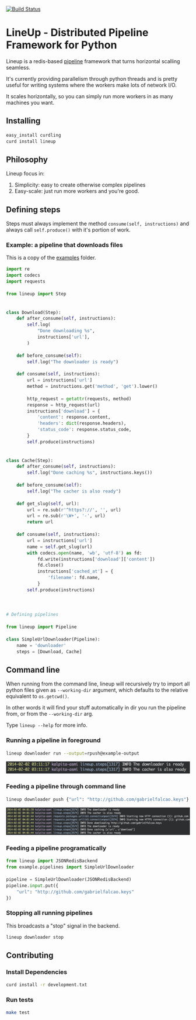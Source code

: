 [![Build Status](https://travis-ci.org/weedlabs/lineup.png)](https://travis-ci.org/weedlabs/lineup)
# LineUp - Distributed Pipeline Framework for Python

Lineup is a redis-based
[pipeline](http://en.wikipedia.org/wiki/Pipeline_(software)) framework
that turns horizontal scalling seamless.

It's currently providing parallelism through python threads and is
pretty useful for writing systems where the workers make lots of
network I/O.

It scales horizontally, so you can simply run more workers in as many
machines you want.

## Installing

```bash
easy_install curdling
curd install lineup
```

## Philosophy

Lineup focus in:

1. Simplicity: easy to create otherwise complex pipelines
2. Easy-scale: just run more workers and you're good.

## Defining steps

Steps must always implement the method `consume(self, instructions)` and
always call `self.produce()` with it's portion of work.


### Example: a pipeline that downloads files

This is a copy of the [examples](examples) folder.

```python
import re
import codecs
import requests

from lineup import Step


class Download(Step):
    def after_consume(self, instructions):
        self.log(
            "Done downloading %s",
            instructions['url'],
        )

    def before_consume(self):
        self.log("The downloader is ready")

    def consume(self, instructions):
        url = instructions['url']
        method = instructions.get('method', 'get').lower()

        http_request = getattr(requests, method)
        response = http_request(url)
        instructions['download'] = {
            'content': response.content,
            'headers': dict(response.headers),
            'status_code': response.status_code,
        }
        self.produce(instructions)


class Cache(Step):
    def after_consume(self, instructions):
        self.log("Done caching %s", instructions.keys())

    def before_consume(self):
        self.log("The cacher is also ready")

    def get_slug(self, url):
        url = re.sub(r'^https?://', '', url)
        url = re.sub(r'\W+', '-', url)
        return url

    def consume(self, instructions):
        url = instructions['url']
        name = self.get_slug(url)
        with codecs.open(name, 'wb', 'utf-8') as fd:
            fd.write(instructions['download']['content'])
            fd.close()
            instructions['cached_at'] = {
                'filename': fd.name,
            }
        self.produce(instructions)



# Defining pipelines

from lineup import Pipeline

class SimpleUrlDownloader(Pipeline):
    name = 'downloader'
    steps = [Download, Cache]
```

## Command line


When running from the command line, lineup will recursively try to
import all python files given as `--working-dir` argument, which
defaults to the relative equivalent to `os.getcwd()`.

In other words it will find your stuff automatically in dir you run
the pipeline from, or from the `--working-dir` arg.

Type `lineup --help` for more info.


### Running a pipeline in foreground

```bash
lineup downloader run --output=rpush@example-output
```

![example/run.png](example/run.png)


### Feeding a pipeline through command line

```bash
lineup downloader push {"url": "http://github.com/gabrielfalcao.keys"}
```

![example/run.png](example/push.png)

### Feeding a pipeline programatically

```python
from lineup import JSONRedisBackend
from example.pipelines import SimpleUrlDownloader

pipeline = SimpleUrlDownloader(JSONRedisBackend)
pipeline.input.put({
    "url": "http://github.com/gabrielfalcao.keys"
})
```

### Stopping all running pipelines

This broadcasts a "stop" signal in the backend.


```bash
lineup downloader stop
```


## Contributing

### Install Dependencies


```bash
curd install -r development.txt
```

### Run tests


```bash
make test
```
